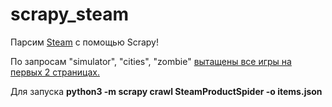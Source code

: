 # scrapy_steam

Парсим [Steam](https://store.steampowered.com/) с помощью Scrapy!

По запросам "simulator", "cities", "zombie" [вытащены все игры на первых 2 страницах.](https://github.com/sodeniZzz/scrapy_steam/blob/main/items.json)

Для запуска **python3 -m scrapy crawl SteamProductSpider -o items.json** 